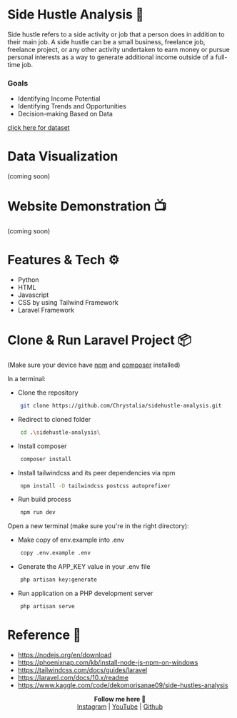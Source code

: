 # Side Hustle Analysis 💪
Side hustle refers to a side activity or job that a person does in addition to their main job. A side hustle can be a small business, freelance job, freelance project, or any other activity undertaken to earn money or pursue personal interests as a way to generate additional income outside of a full-time job.

### Goals
 - Identifying Income Potential
 - Identifying Trends and Opportunities
 - Decision-making Based on Data

<a href="https://www.kaggle.com/datasets/dekomorisanae09/side-hustles-2023-2018">click here for dataset</a>

# Data Visualization 
(coming soon)

# Website Demonstration 📺
(coming soon)

# Features & Tech ⚙️
- Python
- HTML
- Javascript
- CSS by using Tailwind Framework
- Laravel Framework
  
# Clone & Run Laravel Project 📦
(Make sure your device have <a href="https://nodejs.org/en/download">npm</a> and <a href="https://getcomposer.org/download/">composer</a> installed)

In a terminal:
- Clone the repository 
```sh
    git clone https://github.com/Chrystalia/sidehustle-analysis.git
```

- Redirect to cloned folder  
```sh
    cd .\sidehustle-analysis\
```

- Install composer 
```sh
    composer install
```

- Install tailwindcss and its peer dependencies via npm 
```sh
    npm install -D tailwindcss postcss autoprefixer
```

- Run build process  
```sh
    npm run dev
```

Open a new terminal (make sure you're in the right directory):
- Make copy of env.example into .env 
```sh
    copy .env.example .env
```

- Generate the APP_KEY value in your .env file 
```sh
    php artisan key:generate
```

- Run application on a PHP development server 
```sh
    php artisan serve
```


# Reference 🔗
- https://nodejs.org/en/download
- https://phoenixnap.com/kb/install-node-js-npm-on-windows
- https://tailwindcss.com/docs/guides/laravel
- https://laravel.com/docs/10.x/readme
- https://www.kaggle.com/code/dekomorisanae09/side-hustles-analysis


<p align='center'>
  <b>Follow me here 🌿</b><br>  
  <a href="https://instagram.com/chrystaliaaa">Instagram</a> |
  <a href="https://www.youtube.com/channel/UCALninl2X0nokj5xZX2QYIw">YouTube</a> |
  <a href="https://github.com/Chrystalia">Github</a><br><br>
</p>
 
